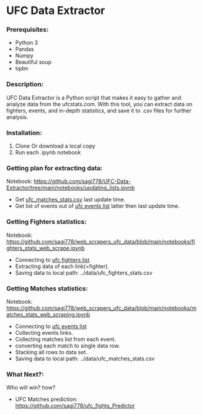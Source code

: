 # UFC Data Extractor
### Prerequisites:
 - Python 3
 - Pandas
 - Numpy
 - Beautiful soup
 - tqdm

### Description:
UFC Data Extractor is a Python script that makes it easy to gather and analyze data from the ufcstats.com. With this tool, you can extract data on fighters, events, and in-depth statistics, and save it to .csv files for further analysis.

### Installation:
1. Clone Or download a local copy
2. Run each .ipynb notebook

### Getting plan for extracting data:
Notebook: https://github.com/sagi778/UFC-Data-Extractor/tree/main/notebooks/updating_lists.ipynb
- Get [ufc_matches_stats.csv](https://github.com/sagi778/UFC-Data-Extractor/blob/main/data/ufc_matches_stats.csv) last update time. 
- Get list of events out of [ufc events list](http://www.ufcstats.com/statistics/events/completed) latter then last update time.


### Getting Fighters statistics:
Notebook: https://github.com/sagi778/web_scrapers_ufc_data/blob/main/notebooks/fighters_stats_web_scrape.ipynb
- Connecting to [ufc fighters list](http://www.ufcstats.com/statistics/fighters).
- Extracting data of each link(=fighter).
- Saving data to local path: ../data/ufc_fighters_stats.csv

### Getting Matches statistics:
Notebook: https://github.com/sagi778/web_scrapers_ufc_data/blob/main/notebooks/matches_stats_web_scraping.ipynb
- Connecting to [ufc events list](http://www.ufcstats.com/statistics/events/completed)
- Collecting events links.
- Collecting matches list from each event.
- converting each match to single data row.
- Stacking all rows to data set. 
- Saving data to local path: ../data/ufc_matches_stats.csv

### What Next?: 
Who will win? how?
- UFC Matches prediction: https://github.com/sagi778/ufc_fights_Predictor
